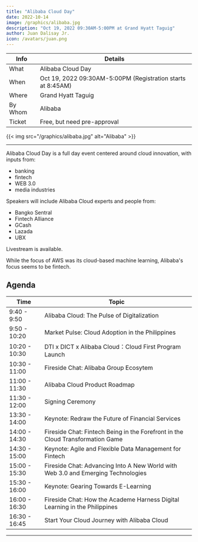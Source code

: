```yaml
---
title: "Alibaba Cloud Day"
date: 2022-10-14
image: /graphics/alibaba.jpg
description: "Oct 19, 2022 09:30AM-5:00PM at Grand Hyatt Taguig"
author: Juan Dalisay Jr.
icon: /avatars/juan.png
---
```




Info | Details 
--- | ---
What | Alibaba Cloud Day
When | Oct 19, 2022 09:30AM-5:00PM (Registration starts at 8:45AM)
Where | Grand Hyatt Taguig
By Whom | Alibaba
Ticket | Free, but need pre-approval


{{< img src="/graphics/alibaba.jpg" alt="Alibaba" >}}

---


Alibaba Cloud Day is a full day event centered around cloud innovation, with inputs from:
- banking
- fintech
- WEB 3.0
- media industries 

Speakers will include Alibaba Cloud experts and people from:
- Bangko Sentral 
- Fintech Alliance
- GCash
- Lazada
- UBX

Livestream is available.

While the focus of AWS was its cloud-based machine learning, Alibaba's focus seems to be fintech. 


## Agenda

Time | Topic
--- | ---
9:40 - 9:50 | Alibaba Cloud: The Pulse of Digitalization
9:50 - 10:20 | Market Pulse: Cloud Adoption in the Philippines
10:20 - 10:30 | DTI x DICT x Alibaba Cloud：Cloud First Program Launch
10:30 - 11:00 | Fireside Chat: Alibaba Group Ecosytem
11:00 - 11:30 | Alibaba Cloud Product Roadmap
11:30 - 12:00 | Signing Ceremony
13:30 - 14:00 | Keynote: Redraw the Future of Financial Services
14:00 - 14:30 | Fireside Chat: Fintech Being in the Forefront in the Cloud Transformation Game
14:30 - 15:00 | Keynote: Agile and Flexible Data Management for Fintech
15:00 - 15:30 | Fireside Chat: Advancing Into A New World with Web 3.0 and Emerging Technologies
15:30 - 16:00 | Keynote: Gearing Towards E-Learning
16:00 - 16:30 | Fireside Chat: How the Academe Harness Digital Learning in the Philippines
16:30 - 16:45 | Start Your Cloud Journey with Alibaba Cloud

---

